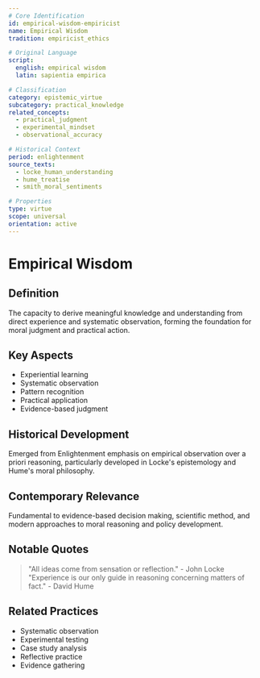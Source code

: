 ```yaml
---
# Core Identification
id: empirical-wisdom-empiricist
name: Empirical Wisdom
tradition: empiricist_ethics

# Original Language
script:
  english: empirical wisdom
  latin: sapientia empirica

# Classification
category: epistemic_virtue
subcategory: practical_knowledge
related_concepts:
  - practical_judgment
  - experimental_mindset
  - observational_accuracy

# Historical Context
period: enlightenment
source_texts:
  - locke_human_understanding
  - hume_treatise
  - smith_moral_sentiments

# Properties
type: virtue
scope: universal
orientation: active
---
```


# Empirical Wisdom

## Definition
The capacity to derive meaningful knowledge and understanding from direct experience and systematic observation, forming the foundation for moral judgment and practical action.

## Key Aspects
- Experiential learning
- Systematic observation
- Pattern recognition
- Practical application
- Evidence-based judgment

## Historical Development
Emerged from Enlightenment emphasis on empirical observation over a priori reasoning, particularly developed in Locke's epistemology and Hume's moral philosophy.

## Contemporary Relevance
Fundamental to evidence-based decision making, scientific method, and modern approaches to moral reasoning and policy development.

## Notable Quotes
> "All ideas come from sensation or reflection." - John Locke
> "Experience is our only guide in reasoning concerning matters of fact." - David Hume

## Related Practices
- Systematic observation
- Experimental testing
- Case study analysis
- Reflective practice
- Evidence gathering
